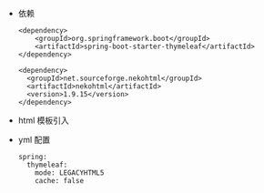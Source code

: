 * 依赖

  ```
  <dependency>
      <groupId>org.springframework.boot</groupId>
      <artifactId>spring-boot-starter-thymeleaf</artifactId>
  </dependency>
  
  <dependency>
    <groupId>net.sourceforge.nekohtml</groupId>
    <artifactId>nekohtml</artifactId>
    <version>1.9.15</version>
  </dependency>
  ```

  

* html 模板引入

  > <html xmlns:th="http://www.thymeleaf.org">

* yml 配置

  ```
  spring:
    thymeleaf:
      mode: LEGACYHTML5
      cache: false
  ```

  